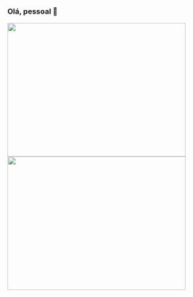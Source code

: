### Olá, pessoal 👋

<div>
<a align="center" href="https://github.com/anuraghazra/github-readme-stats">
  <img align="center" height=300 width=400 src="https://github-readme-stats.vercel.app/api?username=evertonpsantos&show_icons=true&theme=vision-friendly-dark" />
</a>
<a align="center" href="https://github.com/anuraghazra/convoychat">
  <img align="center" height=300 width=400 src="https://github-readme-stats.vercel.app/api/top-langs/?username=evertonpsantos&layout=compact&theme=vision-friendly-dark" />
</a>
</div>
